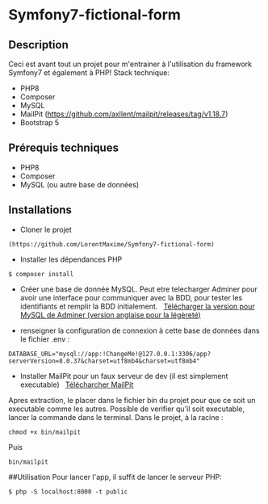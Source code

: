# Symfony7-fictional-form

## Description
Ceci est avant tout un projet pour m'entrainer à l'utilisation du framework Symfony7 et également à PHP!
Stack technique:
* PHP8
* Composer
* MySQL
* MailPit (https://github.com/axllent/mailpit/releases/tag/v1.18.7)
* Bootstrap 5


## Prérequis techniques
* PHP8
* Composer
* MySQL (ou autre base de données)

## Installations
* Cloner le projet
```
(https://github.com/LorentMaxime/Symfony7-fictional-form)
```

* Installer les dépendances PHP
```
$ composer install
```

* Créer une base de donnée MySQL. Peut etre telecharger Adminer pour avoir une interface pour communiquer avec la BDD, pour tester les identifiants et remplir la BDD initialement.
&nbsp;
[Télécharger la version pour MySQL de Adminer (version anglaise pour la légèreté)](https://www.adminer.org/)


* renseigner la configuration de connexion à cette base de données dans le fichier .env :
```
DATABASE_URL="mysql://app:!ChangeMe!@127.0.0.1:3306/app?serverVersion=8.0.37&charset=utf8mb4&charset=utf8mb4"
```

* Installer MailPit pour un faux serveur de dev (il est simplement executable)
&nbsp;
[Télécharcher MailPit](https://github.com/axllent/mailpit/releases/tag/v1.18.7)

Apres extraction, le placer dans le fichier bin du projet pour que ce soit un executable comme les autres.
Possible de verifier qu'il soit executable, lancer la commande dans le terminal. Dans le projet, à la racine :
```
chmod +x bin/mailpit
```
Puis
```
bin/mailpit
```
##Utilisation
Pour lancer l'app, il suffit de lancer le serveur PHP:
```
$ php -S localhost:8000 -t public
```

